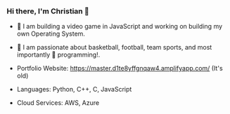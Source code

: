 ### Hi there, I'm Christian 👋

- 🔭 I am building a video game in JavaScript and working on building my own Operating System. 

- 🏀 I am passionate about basketball, football, team sports, and most importantly 🥁 programming!.

- Portfolio Website: https://master.d1te8yffgnqaw4.amplifyapp.com/ (It's old)

- Languages: Python, C++, C, JavaScript
- Cloud Services: AWS, Azure
